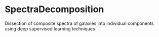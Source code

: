 # SpectraDecomposition
Dissection of composite spectra of galaxies into individual components using deep supervised learning techniques
